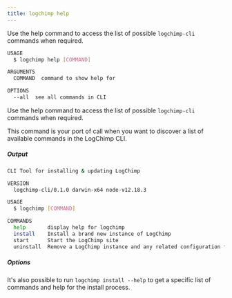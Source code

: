 ```yaml
---
title: logchimp help
---
```


Use the help command to access the list of possible `logchimp-cli` commands when required.

```bash
USAGE
  $ logchimp help [COMMAND]

ARGUMENTS
  COMMAND  command to show help for

OPTIONS
  --all  see all commands in CLI
```

Use the help command to access the list of possible `logchimp-cli` commands when required.

This command is your port of call when you want to discover a list of available commands in the LogChimp CLI.

##### Output

```bash
CLI Tool for installing & updating LogChimp

VERSION
  logchimp-cli/0.1.0 darwin-x64 node-v12.18.3

USAGE
  $ logchimp [COMMAND]

COMMANDS
  help       display help for logchimp
  install    Install a brand new instance of LogChimp
  start      Start the LogChimp site
  uninstall  Remove a LogChimp instance and any related configuration files
```

##### Options

It's also possible to run `logchimp install --help` to get a specific list of commands and help for the install process.
